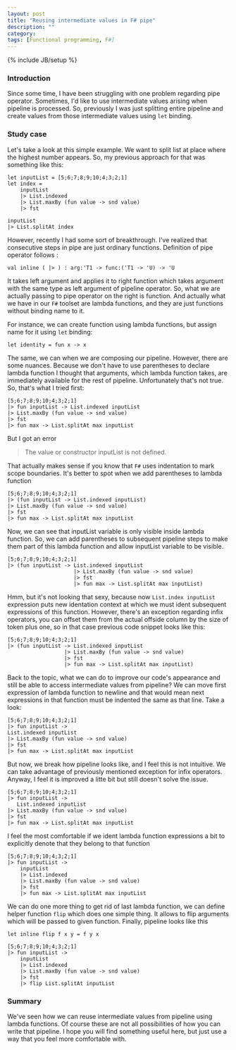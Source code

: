 ```yaml
---
layout: post
title: "Reusing intermediate values in F# pipe"
description: ""
category: 
tags: [Functional programming, F#]
---
```

{% include JB/setup %}

### Introduction

Since some time, I have been struggling with one problem regarding pipe operator. Sometimes, I'd like to use intermediate values
arising when pipeline is processed. So, previously I was just splitting entire pipeline and create values from those intermediate values using `let` binding.

### Study case

Let's take a look at this simple example. We want to split list at place where the highest number appears. So, my previous approach for that was something like this:

<pre class="fssnip highlighted"><code lang="fsharp"><span class="k">let</span> <span onmouseout="hideTip(event, 'fs1', 1)" onmouseover="showTip(event, 'fs1', 1)" class="i">inputList</span> <span class="o">=</span> [<span class="n">5</span>;<span class="n">6</span>;<span class="n">7</span>;<span class="n">8</span>;<span class="n">9</span>;<span class="n">10</span>;<span class="n">4</span>;<span class="n">3</span>;<span class="n">2</span>;<span class="n">1</span>]
<span class="k">let</span> <span onmouseout="hideTip(event, 'fs2', 2)" onmouseover="showTip(event, 'fs2', 2)" class="i">index</span> <span class="o">=</span>
	<span onmouseout="hideTip(event, 'fs1', 3)" onmouseover="showTip(event, 'fs1', 3)" class="i">inputList</span>
	<span class="o">|&gt;</span> <span onmouseout="hideTip(event, 'fs3', 4)" onmouseover="showTip(event, 'fs3', 4)" class="t">List</span><span class="o">.</span><span onmouseout="hideTip(event, 'fs4', 5)" onmouseover="showTip(event, 'fs4', 5)" class="f">indexed</span>
	<span class="o">|&gt;</span> <span onmouseout="hideTip(event, 'fs3', 6)" onmouseover="showTip(event, 'fs3', 6)" class="t">List</span><span class="o">.</span><span onmouseout="hideTip(event, 'fs5', 7)" onmouseover="showTip(event, 'fs5', 7)" class="f">maxBy</span> (<span class="k">fun</span> <span onmouseout="hideTip(event, 'fs6', 8)" onmouseover="showTip(event, 'fs6', 8)" class="i">value</span> <span class="k">-&gt;</span> <span onmouseout="hideTip(event, 'fs7', 9)" onmouseover="showTip(event, 'fs7', 9)" class="f">snd</span> <span onmouseout="hideTip(event, 'fs6', 10)" onmouseover="showTip(event, 'fs6', 10)" class="i">value</span>)
	<span class="o">|&gt;</span> <span onmouseout="hideTip(event, 'fs8', 11)" onmouseover="showTip(event, 'fs8', 11)" class="f">fst</span> 

<span onmouseout="hideTip(event, 'fs1', 12)" onmouseover="showTip(event, 'fs1', 12)" class="i">inputList</span> 
<span class="o">|&gt;</span> <span onmouseout="hideTip(event, 'fs3', 13)" onmouseover="showTip(event, 'fs3', 13)" class="t">List</span><span class="o">.</span><span onmouseout="hideTip(event, 'fs9', 14)" onmouseover="showTip(event, 'fs9', 14)" class="f">splitAt</span> <span onmouseout="hideTip(event, 'fs2', 15)" onmouseover="showTip(event, 'fs2', 15)" class="i">index</span>
</code></pre>

However, recently I had some sort of breakthrough. I've realized that consecutive steps in pipe are just ordinary functions.
Definition of pipe operator follows :

<pre class="fssnip highlighted"><code lang="fsharp"><span class="k">val</span> <span class="k">inline</span> ( <span class="o">|&gt;</span> ) <span class="o">:</span> <span class="i">arg</span><span class="o">:</span><span class="o">&#39;</span><span class="i">T1</span> <span class="k">-&gt;</span> <span class="i">func</span><span class="o">:</span>(<span class="o">&#39;</span><span class="i">T1</span> <span class="k">-&gt;</span> <span class="o">&#39;</span><span class="i">U</span>) <span class="k">-&gt;</span> <span class="o">&#39;</span><span class="i">U</span>
</code></pre>

It takes left argument and applies it to right function which takes argument with the same type as left argument of pipeline operator. So, what we are actually passing to pipe operator on the right is function. And actually what we have in our `F#` toolset are lambda functions, and they are just functions without binding name to it.

For instance, we can create function using lambda functions, but assign name for it using `let` binding: 

<pre class="fssnip highlighted"><code lang="fsharp"><span class="k">let</span> <span class="i">identity</span> <span class="o">=</span> <span class="k">fun</span> <span class="i">x</span> <span class="k">-&gt;</span> <span class="i">x</span>
</code></pre>

The same, we can when we are composing our pipeline. However, there are some nuances. Because we don't have to use parentheses to declare lambda function I thought that arguments, which lambda function takes, are immediately available for the rest of pipeline. Unfortunately that's not true. So, that's what I tried first:

<pre class="fssnip highlighted"><code lang="fsharp">[<span class="n">5</span>;<span class="n">6</span>;<span class="n">7</span>;<span class="n">8</span>;<span class="n">9</span>;<span class="n">10</span>;<span class="n">4</span>;<span class="n">3</span>;<span class="n">2</span>;<span class="n">1</span>]
<span class="o">|&gt;</span> <span class="k">fun</span> <span onmouseout="hideTip(event, 'fs1', 16)" onmouseover="showTip(event, 'fs1', 16)" class="i">inputList</span> <span class="k">-&gt;</span> <span onmouseout="hideTip(event, 'fs3', 17)" onmouseover="showTip(event, 'fs3', 17)" class="i">List</span><span class="o">.</span><span onmouseout="hideTip(event, 'fs4', 18)" onmouseover="showTip(event, 'fs4', 18)" class="i">indexed</span> <span onmouseout="hideTip(event, 'fs1', 19)" onmouseover="showTip(event, 'fs1', 19)" class="i">inputList</span>
<span class="o">|&gt;</span> <span onmouseout="hideTip(event, 'fs3', 20)" onmouseover="showTip(event, 'fs3', 20)" class="i">List</span><span class="o">.</span><span onmouseout="hideTip(event, 'fs5', 21)" onmouseover="showTip(event, 'fs5', 21)" class="i">maxBy</span> (<span class="k">fun</span> <span class="i">value</span> <span class="k">-&gt;</span> <span onmouseout="hideTip(event, 'fs7', 22)" onmouseover="showTip(event, 'fs7', 22)" class="i">snd</span> <span class="i">value</span>)
<span class="o">|&gt;</span> <span onmouseout="hideTip(event, 'fs8', 23)" onmouseover="showTip(event, 'fs8', 23)" class="i">fst</span>
<span class="o">|&gt;</span> <span class="k">fun</span> <span onmouseout="hideTip(event, 'fs10', 24)" onmouseover="showTip(event, 'fs10', 24)" class="i">max</span> <span class="k">-&gt;</span> <span onmouseout="hideTip(event, 'fs3', 25)" onmouseover="showTip(event, 'fs3', 25)" class="i">List</span><span class="o">.</span><span onmouseout="hideTip(event, 'fs9', 26)" onmouseover="showTip(event, 'fs9', 26)" class="i">splitAt</span> <span onmouseout="hideTip(event, 'fs10', 27)" onmouseover="showTip(event, 'fs10', 27)" class="i">max</span> <span onmouseout="hideTip(event, 'fs1', 28)" onmouseover="showTip(event, 'fs1', 28)" class="i">inputList</span>
</code></pre>

But I got an error 
> The value or constructor inputList is not defined. 

That actually makes sense if you know that `F#` uses indentation to mark scope boundaries.
It's better to spot when we add parentheses to lambda function 

<pre class="fssnip highlighted"><code lang="fsharp">[<span class="n">5</span>;<span class="n">6</span>;<span class="n">7</span>;<span class="n">8</span>;<span class="n">9</span>;<span class="n">10</span>;<span class="n">4</span>;<span class="n">3</span>;<span class="n">2</span>;<span class="n">1</span>]
<span class="o">|&gt;</span> (<span class="k">fun</span> <span onmouseout="hideTip(event, 'fs1', 29)" onmouseover="showTip(event, 'fs1', 29)" class="i">inputList</span> <span class="k">-&gt;</span> <span onmouseout="hideTip(event, 'fs3', 30)" onmouseover="showTip(event, 'fs3', 30)" class="i">List</span><span class="o">.</span><span onmouseout="hideTip(event, 'fs4', 31)" onmouseover="showTip(event, 'fs4', 31)" class="i">indexed</span> <span onmouseout="hideTip(event, 'fs1', 32)" onmouseover="showTip(event, 'fs1', 32)" class="i">inputList</span>)
<span class="o">|&gt;</span> <span onmouseout="hideTip(event, 'fs3', 33)" onmouseover="showTip(event, 'fs3', 33)" class="i">List</span><span class="o">.</span><span onmouseout="hideTip(event, 'fs5', 34)" onmouseover="showTip(event, 'fs5', 34)" class="i">maxBy</span> (<span class="k">fun</span> <span class="i">value</span> <span class="k">-&gt;</span> <span onmouseout="hideTip(event, 'fs7', 35)" onmouseover="showTip(event, 'fs7', 35)" class="i">snd</span> <span class="i">value</span>)
<span class="o">|&gt;</span> <span onmouseout="hideTip(event, 'fs8', 36)" onmouseover="showTip(event, 'fs8', 36)" class="i">fst</span>
<span class="o">|&gt;</span> <span class="k">fun</span> <span onmouseout="hideTip(event, 'fs10', 37)" onmouseover="showTip(event, 'fs10', 37)" class="i">max</span> <span class="k">-&gt;</span> <span onmouseout="hideTip(event, 'fs3', 38)" onmouseover="showTip(event, 'fs3', 38)" class="i">List</span><span class="o">.</span><span onmouseout="hideTip(event, 'fs9', 39)" onmouseover="showTip(event, 'fs9', 39)" class="i">splitAt</span> <span onmouseout="hideTip(event, 'fs10', 40)" onmouseover="showTip(event, 'fs10', 40)" class="i">max</span> <span onmouseout="hideTip(event, 'fs1', 41)" onmouseover="showTip(event, 'fs1', 41)" class="i">inputList</span>
</code></pre>

Now, we can see that inputList variable is only visible inside lambda function. So, we can add parentheses to subsequent pipeline steps to make them part of this lambda function and allow inputList variable to be visible.

<pre class="fssnip highlighted"><code lang="fsharp">[<span class="n">5</span>;<span class="n">6</span>;<span class="n">7</span>;<span class="n">8</span>;<span class="n">9</span>;<span class="n">10</span>;<span class="n">4</span>;<span class="n">3</span>;<span class="n">2</span>;<span class="n">1</span>]
<span class="o">|&gt;</span> (<span class="k">fun</span> <span onmouseout="hideTip(event, 'fs1', 42)" onmouseover="showTip(event, 'fs1', 42)" class="i">inputList</span> <span class="k">-&gt;</span> <span onmouseout="hideTip(event, 'fs3', 43)" onmouseover="showTip(event, 'fs3', 43)" class="i">List</span><span class="o">.</span><span onmouseout="hideTip(event, 'fs4', 44)" onmouseover="showTip(event, 'fs4', 44)" class="i">indexed</span> <span onmouseout="hideTip(event, 'fs1', 45)" onmouseover="showTip(event, 'fs1', 45)" class="i">inputList</span>
					 <span class="o">|&gt;</span> <span onmouseout="hideTip(event, 'fs3', 46)" onmouseover="showTip(event, 'fs3', 46)" class="i">List</span><span class="o">.</span><span onmouseout="hideTip(event, 'fs5', 47)" onmouseover="showTip(event, 'fs5', 47)" class="i">maxBy</span> (<span class="k">fun</span> <span class="i">value</span> <span class="k">-&gt;</span> <span onmouseout="hideTip(event, 'fs7', 48)" onmouseover="showTip(event, 'fs7', 48)" class="i">snd</span> <span class="i">value</span>)
					 <span class="o">|&gt;</span> <span onmouseout="hideTip(event, 'fs8', 49)" onmouseover="showTip(event, 'fs8', 49)" class="i">fst</span>
					 <span class="o">|&gt;</span> <span class="k">fun</span> <span onmouseout="hideTip(event, 'fs10', 50)" onmouseover="showTip(event, 'fs10', 50)" class="i">max</span> <span class="k">-&gt;</span> <span onmouseout="hideTip(event, 'fs3', 51)" onmouseover="showTip(event, 'fs3', 51)" class="i">List</span><span class="o">.</span><span onmouseout="hideTip(event, 'fs9', 52)" onmouseover="showTip(event, 'fs9', 52)" class="i">splitAt</span> <span onmouseout="hideTip(event, 'fs10', 53)" onmouseover="showTip(event, 'fs10', 53)" class="i">max</span> <span onmouseout="hideTip(event, 'fs1', 54)" onmouseover="showTip(event, 'fs1', 54)" class="i">inputList</span>)
</code></pre>

Hmm, but it's not looking that sexy, because now `List.index inputList` expression puts new identation context at which we must ident subsequent expressions of this function.
However, there's an exception regarding infix operators, you can offset them from the actual offside column by the size of token plus one, so in that case previous code snippet looks like this:

<pre class="fssnip highlighted"><code lang="fsharp">[<span class="n">5</span>;<span class="n">6</span>;<span class="n">7</span>;<span class="n">8</span>;<span class="n">9</span>;<span class="n">10</span>;<span class="n">4</span>;<span class="n">3</span>;<span class="n">2</span>;<span class="n">1</span>]
<span class="o">|&gt;</span> (<span class="k">fun</span> <span onmouseout="hideTip(event, 'fs1', 55)" onmouseover="showTip(event, 'fs1', 55)" class="i">inputList</span> <span class="k">-&gt;</span> <span onmouseout="hideTip(event, 'fs3', 56)" onmouseover="showTip(event, 'fs3', 56)" class="i">List</span><span class="o">.</span><span onmouseout="hideTip(event, 'fs4', 57)" onmouseover="showTip(event, 'fs4', 57)" class="i">indexed</span> <span onmouseout="hideTip(event, 'fs1', 58)" onmouseover="showTip(event, 'fs1', 58)" class="i">inputList</span>
				  <span class="o">|&gt;</span> <span onmouseout="hideTip(event, 'fs3', 59)" onmouseover="showTip(event, 'fs3', 59)" class="i">List</span><span class="o">.</span><span onmouseout="hideTip(event, 'fs5', 60)" onmouseover="showTip(event, 'fs5', 60)" class="i">maxBy</span> (<span class="k">fun</span> <span class="i">value</span> <span class="k">-&gt;</span> <span onmouseout="hideTip(event, 'fs7', 61)" onmouseover="showTip(event, 'fs7', 61)" class="i">snd</span> <span class="i">value</span>)
				  <span class="o">|&gt;</span> <span onmouseout="hideTip(event, 'fs8', 62)" onmouseover="showTip(event, 'fs8', 62)" class="i">fst</span>
				  <span class="o">|&gt;</span> <span class="k">fun</span> <span onmouseout="hideTip(event, 'fs10', 63)" onmouseover="showTip(event, 'fs10', 63)" class="i">max</span> <span class="k">-&gt;</span> <span onmouseout="hideTip(event, 'fs3', 64)" onmouseover="showTip(event, 'fs3', 64)" class="i">List</span><span class="o">.</span><span onmouseout="hideTip(event, 'fs9', 65)" onmouseover="showTip(event, 'fs9', 65)" class="i">splitAt</span> <span onmouseout="hideTip(event, 'fs10', 66)" onmouseover="showTip(event, 'fs10', 66)" class="i">max</span> <span onmouseout="hideTip(event, 'fs1', 67)" onmouseover="showTip(event, 'fs1', 67)" class="i">inputList</span>)
</code></pre>
         
Back to the topic, what we can do to improve our code's appearance and still be able to access intermediate values from pipeline?
We can move first expression of lambda function to newline and that would mean next expressions in that function must be indented the same as that line. Take a look:

<pre class="fssnip highlighted"><code lang="fsharp">[<span class="n">5</span>;<span class="n">6</span>;<span class="n">7</span>;<span class="n">8</span>;<span class="n">9</span>;<span class="n">10</span>;<span class="n">4</span>;<span class="n">3</span>;<span class="n">2</span>;<span class="n">1</span>]
<span class="o">|&gt;</span> <span class="k">fun</span> <span onmouseout="hideTip(event, 'fs1', 68)" onmouseover="showTip(event, 'fs1', 68)" class="i">inputList</span> <span class="k">-&gt;</span> 
<span onmouseout="hideTip(event, 'fs3', 69)" onmouseover="showTip(event, 'fs3', 69)" class="i">List</span><span class="o">.</span><span onmouseout="hideTip(event, 'fs4', 70)" onmouseover="showTip(event, 'fs4', 70)" class="i">indexed</span> <span onmouseout="hideTip(event, 'fs1', 71)" onmouseover="showTip(event, 'fs1', 71)" class="i">inputList</span>
<span class="o">|&gt;</span> <span onmouseout="hideTip(event, 'fs3', 72)" onmouseover="showTip(event, 'fs3', 72)" class="i">List</span><span class="o">.</span><span onmouseout="hideTip(event, 'fs5', 73)" onmouseover="showTip(event, 'fs5', 73)" class="i">maxBy</span> (<span class="k">fun</span> <span class="i">value</span> <span class="k">-&gt;</span> <span onmouseout="hideTip(event, 'fs7', 74)" onmouseover="showTip(event, 'fs7', 74)" class="i">snd</span> <span class="i">value</span>)
<span class="o">|&gt;</span> <span onmouseout="hideTip(event, 'fs8', 75)" onmouseover="showTip(event, 'fs8', 75)" class="i">fst</span>
<span class="o">|&gt;</span> <span class="k">fun</span> <span onmouseout="hideTip(event, 'fs10', 76)" onmouseover="showTip(event, 'fs10', 76)" class="i">max</span> <span class="k">-&gt;</span> <span onmouseout="hideTip(event, 'fs3', 77)" onmouseover="showTip(event, 'fs3', 77)" class="i">List</span><span class="o">.</span><span onmouseout="hideTip(event, 'fs9', 78)" onmouseover="showTip(event, 'fs9', 78)" class="i">splitAt</span> <span onmouseout="hideTip(event, 'fs10', 79)" onmouseover="showTip(event, 'fs10', 79)" class="i">max</span> <span onmouseout="hideTip(event, 'fs1', 80)" onmouseover="showTip(event, 'fs1', 80)" class="i">inputList</span>
</code></pre>

But now, we break how pipeline looks like, and I feel this is not intuitive. We can take advantage of previously mentioned exception for infix operators. Anyway, I feel it is improved a litte bit but still doesn't solve the issue.

<pre class="fssnip highlighted"><code lang="fsharp">[<span class="n">5</span>;<span class="n">6</span>;<span class="n">7</span>;<span class="n">8</span>;<span class="n">9</span>;<span class="n">10</span>;<span class="n">4</span>;<span class="n">3</span>;<span class="n">2</span>;<span class="n">1</span>]
<span class="o">|&gt;</span> <span class="k">fun</span> <span onmouseout="hideTip(event, 'fs1', 81)" onmouseover="showTip(event, 'fs1', 81)" class="i">inputList</span> <span class="k">-&gt;</span> 
   <span onmouseout="hideTip(event, 'fs3', 82)" onmouseover="showTip(event, 'fs3', 82)" class="i">List</span><span class="o">.</span><span onmouseout="hideTip(event, 'fs4', 83)" onmouseover="showTip(event, 'fs4', 83)" class="i">indexed</span> <span onmouseout="hideTip(event, 'fs1', 84)" onmouseover="showTip(event, 'fs1', 84)" class="i">inputList</span>
<span class="o">|&gt;</span> <span onmouseout="hideTip(event, 'fs3', 85)" onmouseover="showTip(event, 'fs3', 85)" class="i">List</span><span class="o">.</span><span onmouseout="hideTip(event, 'fs5', 86)" onmouseover="showTip(event, 'fs5', 86)" class="i">maxBy</span> (<span class="k">fun</span> <span class="i">value</span> <span class="k">-&gt;</span> <span onmouseout="hideTip(event, 'fs7', 87)" onmouseover="showTip(event, 'fs7', 87)" class="i">snd</span> <span class="i">value</span>)
<span class="o">|&gt;</span> <span onmouseout="hideTip(event, 'fs8', 88)" onmouseover="showTip(event, 'fs8', 88)" class="i">fst</span>
<span class="o">|&gt;</span> <span class="k">fun</span> <span onmouseout="hideTip(event, 'fs10', 89)" onmouseover="showTip(event, 'fs10', 89)" class="i">max</span> <span class="k">-&gt;</span> <span onmouseout="hideTip(event, 'fs3', 90)" onmouseover="showTip(event, 'fs3', 90)" class="i">List</span><span class="o">.</span><span onmouseout="hideTip(event, 'fs9', 91)" onmouseover="showTip(event, 'fs9', 91)" class="i">splitAt</span> <span onmouseout="hideTip(event, 'fs10', 92)" onmouseover="showTip(event, 'fs10', 92)" class="i">max</span> <span onmouseout="hideTip(event, 'fs1', 93)" onmouseover="showTip(event, 'fs1', 93)" class="i">inputList</span>
</code></pre>
I feel the most comfortable if we ident lambda function expressions a bit to explicitly denote that they belong to that function

<pre class="fssnip highlighted"><code lang="fsharp">[<span class="n">5</span>;<span class="n">6</span>;<span class="n">7</span>;<span class="n">8</span>;<span class="n">9</span>;<span class="n">10</span>;<span class="n">4</span>;<span class="n">3</span>;<span class="n">2</span>;<span class="n">1</span>]
<span class="o">|&gt;</span> <span class="k">fun</span> <span onmouseout="hideTip(event, 'fs1', 94)" onmouseover="showTip(event, 'fs1', 94)" class="i">inputList</span> <span class="k">-&gt;</span> 
	<span onmouseout="hideTip(event, 'fs1', 95)" onmouseover="showTip(event, 'fs1', 95)" class="i">inputList</span> 
	<span class="o">|&gt;</span> <span onmouseout="hideTip(event, 'fs3', 96)" onmouseover="showTip(event, 'fs3', 96)" class="i">List</span><span class="o">.</span><span onmouseout="hideTip(event, 'fs4', 97)" onmouseover="showTip(event, 'fs4', 97)" class="i">indexed</span>
	<span class="o">|&gt;</span> <span onmouseout="hideTip(event, 'fs3', 98)" onmouseover="showTip(event, 'fs3', 98)" class="i">List</span><span class="o">.</span><span onmouseout="hideTip(event, 'fs5', 99)" onmouseover="showTip(event, 'fs5', 99)" class="i">maxBy</span> (<span class="k">fun</span> <span class="i">value</span> <span class="k">-&gt;</span> <span onmouseout="hideTip(event, 'fs7', 100)" onmouseover="showTip(event, 'fs7', 100)" class="i">snd</span> <span class="i">value</span>)
	<span class="o">|&gt;</span> <span onmouseout="hideTip(event, 'fs8', 101)" onmouseover="showTip(event, 'fs8', 101)" class="i">fst</span>
	<span class="o">|&gt;</span> <span class="k">fun</span> <span onmouseout="hideTip(event, 'fs10', 102)" onmouseover="showTip(event, 'fs10', 102)" class="i">max</span> <span class="k">-&gt;</span> <span onmouseout="hideTip(event, 'fs3', 103)" onmouseover="showTip(event, 'fs3', 103)" class="i">List</span><span class="o">.</span><span onmouseout="hideTip(event, 'fs9', 104)" onmouseover="showTip(event, 'fs9', 104)" class="i">splitAt</span> <span onmouseout="hideTip(event, 'fs10', 105)" onmouseover="showTip(event, 'fs10', 105)" class="i">max</span> <span onmouseout="hideTip(event, 'fs1', 106)" onmouseover="showTip(event, 'fs1', 106)" class="i">inputList</span>
</code></pre>
    
We can do one more thing to get rid of last lambda function, we can define helper function `flip` which does one simple thing. It allows to flip arguments which will be passed to given function. Finally, pipeline looks like this

<pre class="fssnip highlighted"><code lang="fsharp"><span class="k">let</span> <span class="k">inline</span> <span class="i">flip</span> <span class="i">f</span> <span class="i">x</span> <span class="i">y</span> <span class="o">=</span> <span class="i">f</span> <span class="i">y</span> <span class="i">x</span>

[<span class="n">5</span>;<span class="n">6</span>;<span class="n">7</span>;<span class="n">8</span>;<span class="n">9</span>;<span class="n">10</span>;<span class="n">4</span>;<span class="n">3</span>;<span class="n">2</span>;<span class="n">1</span>]
<span class="o">|&gt;</span> <span class="k">fun</span> <span onmouseout="hideTip(event, 'fs1', 107)" onmouseover="showTip(event, 'fs1', 107)" class="i">inputList</span> <span class="k">-&gt;</span> 
	<span onmouseout="hideTip(event, 'fs1', 108)" onmouseover="showTip(event, 'fs1', 108)" class="i">inputList</span> 
	<span class="o">|&gt;</span> <span onmouseout="hideTip(event, 'fs3', 109)" onmouseover="showTip(event, 'fs3', 109)" class="i">List</span><span class="o">.</span><span onmouseout="hideTip(event, 'fs4', 110)" onmouseover="showTip(event, 'fs4', 110)" class="i">indexed</span>
	<span class="o">|&gt;</span> <span onmouseout="hideTip(event, 'fs3', 111)" onmouseover="showTip(event, 'fs3', 111)" class="i">List</span><span class="o">.</span><span onmouseout="hideTip(event, 'fs5', 112)" onmouseover="showTip(event, 'fs5', 112)" class="i">maxBy</span> (<span class="k">fun</span> <span class="i">value</span> <span class="k">-&gt;</span> <span onmouseout="hideTip(event, 'fs7', 113)" onmouseover="showTip(event, 'fs7', 113)" class="i">snd</span> <span class="i">value</span>)
	<span class="o">|&gt;</span> <span onmouseout="hideTip(event, 'fs8', 114)" onmouseover="showTip(event, 'fs8', 114)" class="i">fst</span>
	<span class="o">|&gt;</span> <span class="i">flip</span> <span onmouseout="hideTip(event, 'fs3', 115)" onmouseover="showTip(event, 'fs3', 115)" class="i">List</span><span class="o">.</span><span onmouseout="hideTip(event, 'fs9', 116)" onmouseover="showTip(event, 'fs9', 116)" class="i">splitAt</span> <span onmouseout="hideTip(event, 'fs1', 117)" onmouseover="showTip(event, 'fs1', 117)" class="i">inputList</span>
</code></pre>

### Summary

We've seen how we can reuse intermediate values from pipeline using lambda functions.
Of course these are not all possibilities of how you can write that pipeline. I hope you will find something useful here, but just use a way that you feel more comfortable with.